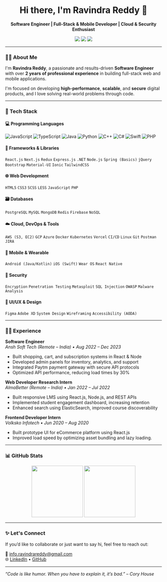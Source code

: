 <h1 align="center">Hi there, I'm Ravindra Reddy 👋</h1>

<p align="center">
  <b>Software Engineer | Full-Stack & Mobile Developer | Cloud & Security Enthusiast</b>
</p>

<p align="center">
  <a href="mailto:info.ravindrareddy@gmail.com"><img src="https://img.shields.io/badge/email-%23D14836.svg?&style=for-the-badge&logo=gmail&logoColor=white" /></a>
  <a href="https://www.linkedin.com/in/ravindra-reddy-maram"><img src="https://img.shields.io/badge/linkedin-%230077B5.svg?&style=for-the-badge&logo=linkedin&logoColor=white" /></a>
  <a href="https://www.github.com/ravindra-reddy-maram"><img src="https://img.shields.io/badge/github-%23121011.svg?&style=for-the-badge&logo=github&logoColor=white" /></a>
</p>

---

### 👨‍💻 About Me

I'm **Ravindra Reddy**, a passionate and results-driven **Software Engineer** with over **2 years of professional experience** in building full-stack web and mobile applications.

I'm focused on developing **high-performance**, **scalable**, and **secure** digital products, and I love solving real-world problems through code.

---

### 💼 Tech Stack

#### 💻 Programming Languages
![JavaScript](https://img.shields.io/badge/-JavaScript-black?style=flat-square&logo=javascript) 
![TypeScript](https://img.shields.io/badge/-TypeScript-black?style=flat-square&logo=typescript) 
![Java](https://img.shields.io/badge/-Java-black?style=flat-square&logo=java) 
![Python](https://img.shields.io/badge/-Python-black?style=flat-square&logo=python) 
![C++](https://img.shields.io/badge/-C++-black?style=flat-square&logo=c%2B%2B)
![C#](https://img.shields.io/badge/-C%23-black?style=flat-square&logo=c-sharp)
![Swift](https://img.shields.io/badge/-Swift-black?style=flat-square&logo=swift)
![PHP](https://img.shields.io/badge/-PHP-black?style=flat-square&logo=php)

#### 🧠 Frameworks & Libraries
`React.js` `Next.js` `Redux` `Express.js` `.NET` `Node.js` `Spring (Basics)` `jQuery` `Bootstrap` `Material-UI` `Ionic` `TailwindCSS`

#### 🌐 Web Development
`HTML5` `CSS3` `SCSS` `LESS` `JavaScript` `PHP`

#### 🗃️ Databases
`PostgreSQL` `MySQL` `MongoDB` `Redis` `Firebase` `NoSQL`

#### ☁️ Cloud, DevOps & Tools
`AWS (S3, EC2)` `GCP` `Azure` `Docker` `Kubernetes` `Vercel` `CI/CD` `Linux` `Git` `Postman` `JIRA`

#### 📱 Mobile & Wearable
`Android (Java/Kotlin)` `iOS (Swift)` `Wear OS` `React Native`

#### 🔐 Security
`Encryption` `Penetration Testing` `Metasploit` `SQL Injection` `OWASP` `Malware Analysis`

#### 🎨 UI/UX & Design
`Figma` `Adobe XD` `System Design` `Wireframing` `Accessibility (AODA)`

---

### 🧑‍💼 Experience

**Software Engineer**  
_Ansh Soft Tech (Remote – India) • Aug 2022 – Dec 2023_  
- Built shopping, cart, and subscription systems in React & Node  
- Developed admin panels for inventory, analytics, and support  
- Integrated Paytm payment gateway with secure API protocols  
- Optimized API performance, reducing load times by 30%

**Web Developer Research Intern**  
_AlmaBetter (Remote – India) • Jan 2022 – Jul 2022_  
- Built responsive LMS using React.js, Node.js, and REST APIs  
- Implemented student engagement dashboard, increasing retention  
- Enhanced search using ElasticSearch, improved course discoverability

**Frontend Developer Intern**  
_Volksko Infotech • Jun 2020 – Aug 2020_  
- Built prototype UI for eCommerce platform using React.js  
- Improved load speed by optimizing asset bundling and lazy loading.

---

### 📊 GitHub Stats

<p align="center">
  <img src="https://github-readme-stats.vercel.app/api?username=ravindra-reddy-maram&show_icons=true&theme=radical" height="165">
  <img src="https://github-readme-stats.vercel.app/api/top-langs/?username=ravindra-reddy-maram&layout=compact&theme=radical" height="165">
</p>

---

### ✨ Let's Connect

If you’d like to collaborate or just want to say hi, feel free to reach out:

📩 info.ravindrareddy@gmail.com  
🌐 [LinkedIn](https://www.linkedin.com/in/ravindra-reddy-maram) • [GitHub](https://www.github.com/ravindra-reddy-maram)

---

_“Code is like humor. When you have to explain it, it’s bad.” – Cory House_

